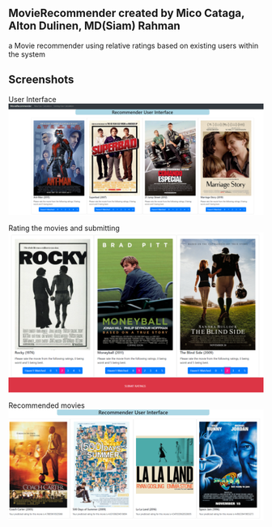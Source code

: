 ## MovieRecommender created by Mico Cataga, Alton Dulinen, MD(Siam) Rahman
a Movie recommender using relative ratings based on existing users within the system
## Screenshots

User Interface
![User Interface](/images/UserInterface.PNG)

Rating the movies and submitting
![Rating Movies](/images/RatingMovies.PNG)

Recommended movies
![Recommended Movies](/images/RecommendedMovies.PNG)

